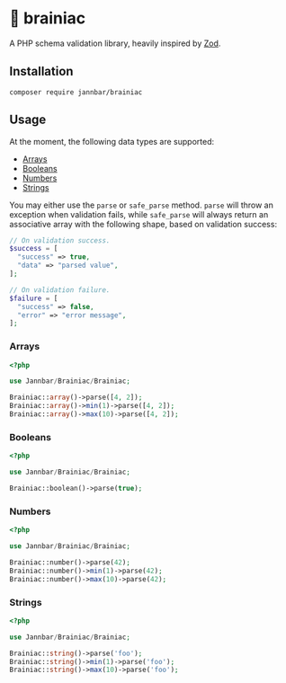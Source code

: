 # 🧠 brainiac

A PHP schema validation library, heavily inspired by [Zod](https://zod.dev).

## Installation

`composer require jannbar/brainiac`

## Usage

At the moment, the following data types are supported:

- [Arrays](#arrays)
- [Booleans](#booleans)
- [Numbers](#numbers)
- [Strings](#strings)

You may either use the `parse` or `safe_parse` method.
`parse` will throw an exception when validation fails, while `safe_parse` will always
return an associative array with the following shape, based on validation success:

```php
// On validation success.
$success = [
  "success" => true,
  "data" => "parsed value",
];

// On validation failure.
$failure = [
  "success" => false,
  "error" => "error message",
];
```

### Arrays

```php
<?php

use Jannbar/Brainiac/Brainiac;

Brainiac::array()->parse([4, 2]);
Brainiac::array()->min(1)->parse([4, 2]);
Brainiac::array()->max(10)->parse([4, 2]);
```

### Booleans

```php
<?php

use Jannbar/Brainiac/Brainiac;

Brainiac::boolean()->parse(true);
```

### Numbers

```php
<?php

use Jannbar/Brainiac/Brainiac;

Brainiac::number()->parse(42);
Brainiac::number()->min(1)->parse(42);
Brainiac::number()->max(10)->parse(42);
```

### Strings

```php
<?php

use Jannbar/Brainiac/Brainiac;

Brainiac::string()->parse('foo');
Brainiac::string()->min(1)->parse('foo');
Brainiac::string()->max(10)->parse('foo');
```
